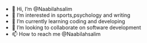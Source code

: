 - 👋 Hi, I’m @Naabilahsalim
- 👀 I’m interested in sports,psychology and writing
- 🌱 I’m currently learning coding and developing
- 💞️ I’m looking to collaborate on software development
- 📫 How to reach me  @Naabilahsalim

<!---
Naabilahsalim/Naabilahsalim is a ✨ special ✨ repository because its `README.md` (this file) appears on your GitHub profile.
You can click the Preview link to take a look at your changes.
--->
